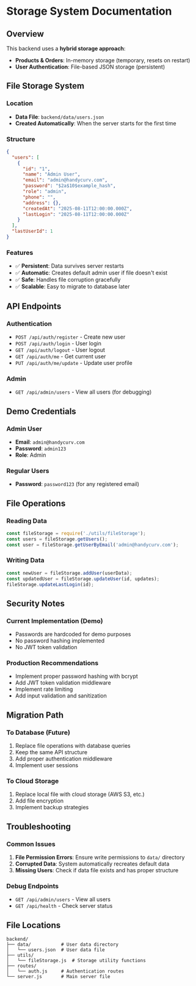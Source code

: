# Storage System Documentation

## Overview
This backend uses a **hybrid storage approach**:
- **Products & Orders**: In-memory storage (temporary, resets on restart)
- **User Authentication**: File-based JSON storage (persistent)

## File Storage System

### Location
- **Data File**: `backend/data/users.json`
- **Created Automatically**: When the server starts for the first time

### Structure
```json
{
  "users": [
    {
      "id": "1",
      "name": "Admin User",
      "email": "admin@handycurv.com",
      "password": "$2a$10$example_hash",
      "role": "admin",
      "phone": "",
      "address": {},
      "createdAt": "2025-08-11T12:00:00.000Z",
      "lastLogin": "2025-08-11T12:00:00.000Z"
    }
  ],
  "lastUserId": 1
}
```

### Features
- ✅ **Persistent**: Data survives server restarts
- ✅ **Automatic**: Creates default admin user if file doesn't exist
- ✅ **Safe**: Handles file corruption gracefully
- ✅ **Scalable**: Easy to migrate to database later

## API Endpoints

### Authentication
- `POST /api/auth/register` - Create new user
- `POST /api/auth/login` - User login
- `GET /api/auth/logout` - User logout
- `GET /api/auth/me` - Get current user
- `PUT /api/auth/me/update` - Update user profile

### Admin
- `GET /api/admin/users` - View all users (for debugging)

## Demo Credentials

### Admin User
- **Email**: `admin@handycurv.com`
- **Password**: `admin123`
- **Role**: Admin

### Regular Users
- **Password**: `password123` (for any registered email)

## File Operations

### Reading Data
```javascript
const fileStorage = require('./utils/fileStorage');
const users = fileStorage.getUsers();
const user = fileStorage.getUserByEmail('admin@handycurv.com');
```

### Writing Data
```javascript
const newUser = fileStorage.addUser(userData);
const updatedUser = fileStorage.updateUser(id, updates);
fileStorage.updateLastLogin(id);
```

## Security Notes

### Current Implementation (Demo)
- Passwords are hardcoded for demo purposes
- No password hashing implemented
- No JWT token validation

### Production Recommendations
- Implement proper password hashing with bcrypt
- Add JWT token validation middleware
- Implement rate limiting
- Add input validation and sanitization

## Migration Path

### To Database (Future)
1. Replace file operations with database queries
2. Keep the same API structure
3. Add proper authentication middleware
4. Implement user sessions

### To Cloud Storage
1. Replace local file with cloud storage (AWS S3, etc.)
2. Add file encryption
3. Implement backup strategies

## Troubleshooting

### Common Issues
1. **File Permission Errors**: Ensure write permissions to `data/` directory
2. **Corrupted Data**: System automatically recreates default data
3. **Missing Users**: Check if data file exists and has proper structure

### Debug Endpoints
- `GET /api/admin/users` - View all users
- `GET /api/health` - Check server status

## File Locations
```
backend/
├── data/           # User data directory
│   └── users.json  # User data file
├── utils/
│   └── fileStorage.js  # Storage utility functions
├── routes/
│   └── auth.js     # Authentication routes
└── server.js       # Main server file
``` 